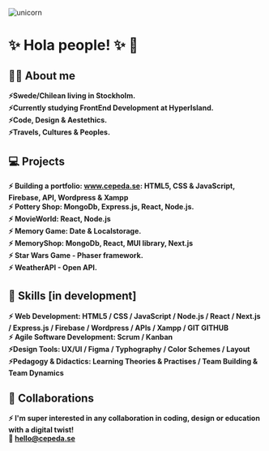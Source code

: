 ![unicorn](https://user-images.githubusercontent.com/90833582/149617898-5cc94713-27d2-4d51-951b-4d1a9198a6c6.jpg)

# :sparkles:	 Hola people! :sparkles:	 :unicorn:
## :superhero_woman: About me
 **:zap:Swede/Chilean living in Stockholm.**<br>
 **:zap:Currently studying FrontEnd Development at HyperIsland.** <br>
 **:zap:Code, Design & Aestethics.** <br>
  **:zap:Travels, Cultures & Peoples.**


## :computer:	 Projects 

 **:zap: Building a portfolio: www.cepeda.se: HTML5, CSS & JavaScript, Firebase, API, Wordpress & Xampp**<br>
 **:zap: Pottery Shop: MongoDb, Express.js, React, Node.js.**<br>
 **:zap: MovieWorld: React, Node.js**<br>
  **:zap: Memory Game: Date & Localstorage.**<br>
    **:zap: MemoryShop: MongoDb, React, MUI library, Next.js**<br>
      **:zap: Star Wars Game - Phaser framework.**<br>
        **:zap: WeatherAPI - Open API.**<br>
  
## :mechanical_arm: Skills [in development]
 **:zap: Web Development:  HTML5 / CSS / JavaScript / Node.js / React /  Next.js / Express.js  / Firebase / Wordpress /  APIs / Xampp / GIT  GITHUB**  
 **:zap: Agile Software Development: Scrum / Kanban** <br>
      **:zap:Design Tools: UX/UI / Figma  / Typhography / Color Schemes / Layout**           
          **:zap:Pedagogy & Didactics: Learning Theories & Practises / Team Building & Team Dynamics**
          
 ## :clinking_glasses: Collaborations
  **:zap: I'm super interested in any collaboration in coding, design or education with a digital twist!**<br>
   **:email: hello@cepeda.se**<br>
   
  
